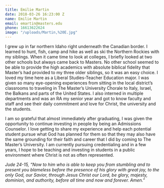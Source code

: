 ```yaml
---
title: Emilie Martin
date: 2018-03-26 16:23:00 Z
name: Emilie Martin
email: emartin@masters.edu
phone: 16613622624
image: "/uploads/Martin,%20E.jpg"
---
```


I grew up in far northern Idaho right underneath the Canadian border. I learned to hunt, fish, camp and hike as well as ski the Northern Rockies with my siblings. When it came time to look at colleges, I briefly looked at two other schools but always came back to Masters. No other school seemed to be able to provide the high academics with absolute biblical fidelity that Master’s had provided to my three older siblings, so it was an easy choice. I loved my time here as a Liberal Studies-Teacher Education major. I was given so many eye-opening experiences from sitting in the local district’s classrooms to traveling in The Master’s University Chorale to Italy, Israel, the Balkans and parts of the United States. I also interned in multiple departments and was an RA my senior year and got to know faculty and staff and see their daily commitment and love for Christ, the university and the students.

I am so grateful that almost immediately after graduating, I was given the opportunity to continue investing in people by being an Admissions Counselor. I love getting to share my experience and help each potential student pursue what God has planned for them so that they may also have the same grounding for their faith and career that I did by coming to The Master’s University. I am currently pursuing credentialing and in a few years, I hope to be teaching and investing in students in a public environment where Christ is not as often represented.

*Jude 24-15, “Now to him who is able to keep you from stumbling and to present you blameless before the presence of his glory with great joy, to the only God, our Savior, through Jesus Christ our Lord, be glory, majesty, dominion, and authority, before all time and now and forever. Amen.”*